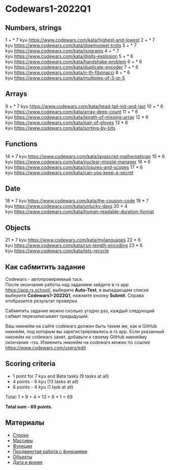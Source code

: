 # Codewars1-2022Q1

## Numbers, strings
 1 + * 7 kyu https://www.codewars.com/kata/highest-and-lowest
 2 + * 7 kyu https://www.codewars.com/kata/disemvowel-trolls
 3 + * 7 kyu https://www.codewars.com/kata/isograms
 4 + * 7 kyu https://www.codewars.com/kata/digits-explosion
 5 + * 6 kyu https://www.codewars.com/kata/handshake-problem
 6 + * 6 kyu https://www.codewars.com/kata/duplicate-encoder
 7 + * 6 kyu https://www.codewars.com/kata/n-th-fibonacci
 8 + * 6 kyu https://www.codewars.com/kata/multiples-of-3-or-5
## Arrays
 9 + * 7 kyu https://www.codewars.com/kata/head-tail-init-and-last
10 + * 6 kyu https://www.codewars.com/kata/array-deep-count
11 + * 6 kyu https://www.codewars.com/kata/length-of-missing-array
12 * 6 kyu https://www.codewars.com/kata/pair-of-gloves
13 * 6 kyu https://www.codewars.com/kata/sorting-by-bits
## Functions
14 * 7 kyu https://www.codewars.com/kata/javascript-mathematician
15 * 6 kyu https://www.codewars.com/kata/nuclear-missile-manager
16 * 6 kyu https://www.codewars.com/kata/closures-and-scopes
17 * 6 kyu https://www.codewars.com/kata/can-you-keep-a-secret
## Date
18 * 7 kyu https://www.codewars.com/kata/the-coupon-code
19 * 7 kyu https://www.codewars.com/kata/unlucky-days
20 * 4 kyu https://www.codewars.com/kata/human-readable-duration-format
## Objects
21 * 7 kyu https://www.codewars.com/kata/mylanguages
22 * 6 kyu https://www.codewars.com/kata/run-length-encoding
23 * 6 kyu https://www.codewars.com/kata/lets-recycle

## Как сабмитить задание
Codewars - автопроверяемый таск.  
После окончания работы над заданием зайдите в rs app https://app.rs.school/, выберите **Auto-Test**, в выпадающем списке выберите **Codewars1-2022Q1**, нажмите кнопку **Submit**. Справа отобразится результат проверки.  

Сабмитить задание можно сколько угодно раз, каждый следующий сабмит перезаписывает предыдущий.

Ваш никнейм на сайте codewars должен быть таким же, как и GitHub никнейм, под которым вы зарегистрировались в rs app. Если указанный никнейм на codewars занят, добавьте к своему GitHub никнейму окончание -rss. Изменить никнейм на codewars можно по ссылке https://www.codewars.com/users/edit

## Scoring criteria

*  1 point for 7 kyu and Beta tasks (9 tasks at all)
*  4 points - 6 kyu (13 tasks at all)
*  8 points - 4 kyu (1 task at all)

Total: 1 * 9 + 4 * 13 + 8 * 1  = 69

**Total sum - 69 points.**


## Материалы

- [Строки](https://learn.javascript.ru/string)
- [Массивы](https://learn.javascript.ru/array)
- [Функции](https://learn.javascript.ru/function-basics)
- [Продвинутая работа с функциями](https://learn.javascript.ru/advanced-functions)
- [Объекты](https://learn.javascript.ru/object-basics)
- [Дата и время](https://learn.javascript.ru/date)
